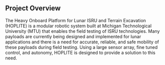 ## Project Overview
The Heavy Onboard Platform for Lunar ISRU and Terrain Excavation (HOPLITE) is a modular robotic system built at
Michigan Technological University (MTU) that enables the field testing of ISRU technologies. Many payloads are
currently being designed and implemented for lunar applications and there is a need for accurate, reliable, and safe
mobility of these payloads during field testing. Using a large sensor array, fine tuned control, and autonomy,
HOPLITE is designed to provide a solution to this need.